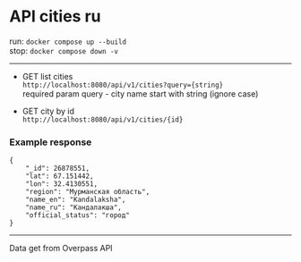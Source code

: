 # API cities ru

run: `docker compose up --build`  
stop: `docker compose down -v`

---
* GET list cities  
`http://localhost:8080/api/v1/cities?query={string}`  
required param query - city name start with string (ignore case)

* GET city by id  
`http://localhost:8080/api/v1/cities/{id}`  

### Example response
```
{
    "_id": 26878551,
    "lat": 67.151442,
    "lon": 32.4130551,
    "region": "Мурманская область",
    "name_en": "Kandalaksha",
    "name_ru": "Кандалакша",
    "official_status": "город"
}
```
---

Data get from Overpass API
